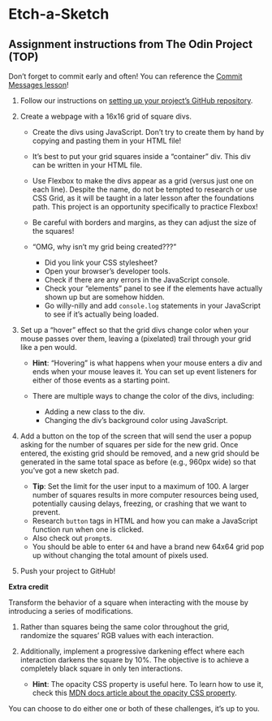 # Etch-a-Sketch

## Assignment instructions from The Odin Project (TOP)

Don’t forget to commit early and often! You can reference the [Commit Messages lesson](https://www.theodinproject.com/paths/foundations/courses/foundations/lessons/commit-messages)!

1. Follow our instructions on [setting up your project’s GitHub repository](https://www.theodinproject.com/paths/foundations/courses/foundations/lessons/recipes#setting-up-your-projects-github-repository).

2. Create a webpage with a 16x16 grid of square divs.

    - Create the divs using JavaScript. Don’t try to create them by hand by copying and pasting them in your HTML file!
    - It’s best to put your grid squares inside a “container” div. This div can be written in your HTML file.
    - Use Flexbox to make the divs appear as a grid (versus just one on each line). Despite the name, do not be tempted to research or use CSS Grid, as it will be taught in a later lesson after the foundations path. This project is an opportunity specifically to practice Flexbox!
    - Be careful with borders and margins, as they can adjust the size of the squares!
    - “OMG, why isn’t my grid being created???”

      - Did you link your CSS stylesheet?
      - Open your browser’s developer tools.
      - Check if there are any errors in the JavaScript console.
      - Check your “elements” panel to see if the elements have actually shown up but are somehow hidden.
      - Go willy-nilly and add `console.log` statements in your JavaScript to see if it’s actually being loaded.


3. Set up a “hover” effect so that the grid divs change color when your mouse passes over them, leaving a (pixelated) trail through your grid like a pen would.

    - **Hint**: “Hovering” is what happens when your mouse enters a div and ends when your mouse leaves it. You can set up event listeners for either of those events as a starting point.
    - There are multiple ways to change the color of the divs, including:

      - Adding a new class to the div.
      - Changing the div’s background color using JavaScript.


4. Add a button on the top of the screen that will send the user a popup asking for the number of squares per side for the new grid. Once entered, the existing grid should be removed, and a new grid should be generated in the same total space as before (e.g., 960px wide) so that you’ve got a new sketch pad.

    - **Tip**: Set the limit for the user input to a maximum of 100. A larger number of squares results in more computer resources being used, potentially causing delays, freezing, or crashing that we want to prevent.
    - Research `button` tags in HTML and how you can make a JavaScript function run when one is clicked.
    - Also check out `prompt`s.
    - You should be able to enter `64` and have a brand new 64x64 grid pop up without changing the total amount of pixels used.


5. Push your project to GitHub!

  
**Extra credit**



Transform the behavior of a square when interacting with the mouse by introducing a series of modifications.

1. Rather than squares being the same color throughout the grid, randomize the squares’ RGB values with each interaction.

2. Additionally, implement a progressive darkening effect where each interaction darkens the square by 10%. The objective is to achieve a completely black square in only ten interactions.

    - **Hint**: The opacity CSS property is useful here. To learn how to use it, check this [MDN docs article about the opacity CSS property](https://developer.mozilla.org/en-US/docs/Web/CSS/opacity).

You can choose to do either one or both of these challenges, it’s up to you.
